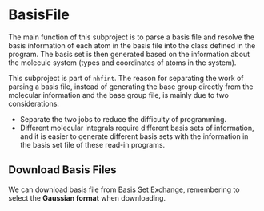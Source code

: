 # BasisFile

The main function of this subproject is to parse a basis file and resolve the basis information of each atom in the basis file into the class defined in the program. The basis set is then generated based on the information about the molecule system (types and coordinates of atoms in the system).

This subproject is part of `nhfint`. The reason for separating the work of parsing a basis file, instead of generating the base group directly from the molecular information and the base group file, is mainly due to two considerations:

* Separate the two jobs to reduce the difficulty of programming.
* Different molecular integrals require different basis sets of information, and it is easier to generate different basis sets with the information in the basis set file of these read-in programs.

## Download Basis Files
We can download basis file from [Basis Set Exchange](https://www.basissetexchange.org/), remembering to select the **Gaussian format** when downloading.